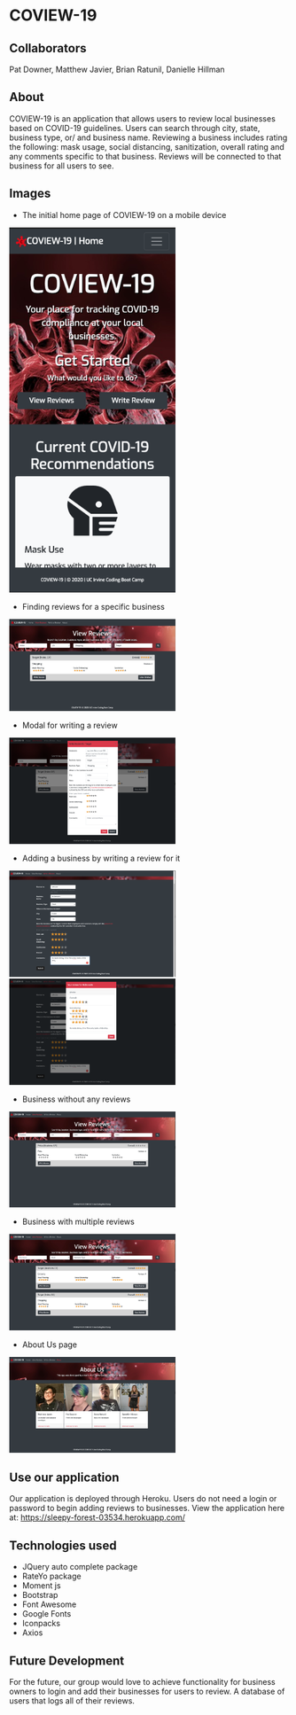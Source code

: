 # COVIEW-19

## Collaborators

Pat Downer, Matthew Javier, Brian Ratunil, Danielle Hillman

## About

COVIEW-19 is an application that allows users to review local businesses based on COVID-19 guidelines. Users can search through city, state, business type, or/ and business name.
Reviewing a business includes rating the following: mask usage, social distancing, sanitization, overall rating and any comments specific to that business. Reviews will be connected to that business for all users to see.

## Images

* The initial home page of COVIEW-19 on a mobile device
  
<img src="./images/mobile.png" width="300">

* Finding reviews for a specific business
  
<img src="./images/specificbusiness.png" width="300">

* Modal for writing a review
  
<img src="./images/modal.png" width="300">

* Adding a business by writing a review for it
  
<img src="./images/adding1.png" width="300">

<img src="./images/adding2.png" width="300">

* Business without any reviews
  
<img src="./images/noreviews.png" width="300">

* Business with multiple reviews
  
<img src="./images/multiplereviews.png" width="300">

* About Us page

<img src="./images/about.png" width="300">

## Use our application

Our application is deployed through Heroku. Users do not need a login or password to begin adding reviews to businesses.
View the application here at: https://sleepy-forest-03534.herokuapp.com/

## Technologies used

* JQuery auto complete package
* RateYo package
* Moment js
* Bootstrap
* Font Awesome
* Google Fonts
* Iconpacks
* Axios
  
## Future Development

For the future, our group would love to achieve functionality for business owners to login and add their businesses for users to review. A database of users that logs all of their reviews.
